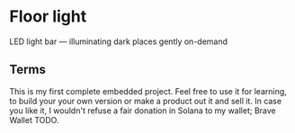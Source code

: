 # Floor light

LED light bar — illuminating dark places gently on-demand


## Terms

This is my first complete embedded project.
Feel free to use it for learning, to build your your own version or make a product out it and sell it.
In case you like it, I wouldn't refuse a fair donation in Solana to my wallet; Brave Wallet TODO.
